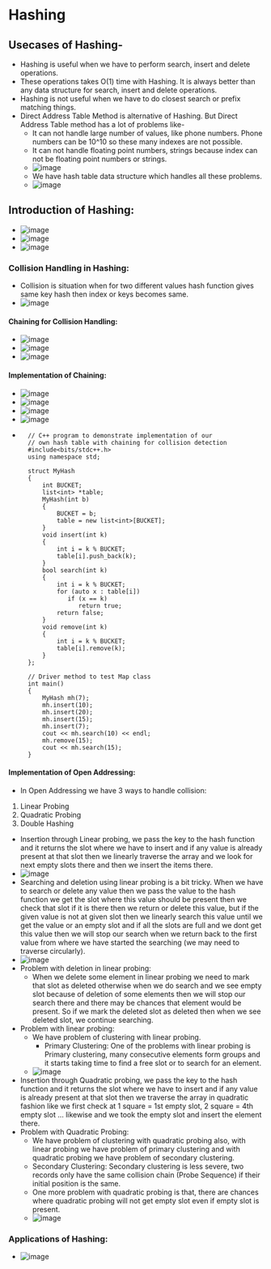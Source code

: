 # Hashing

## Usecases of Hashing-

- Hashing is useful when we have to perform search, insert and delete operations.
- These operations takes O(1) time with Hashing. It is always better than any data structure for search, insert and delete operations.
- Hashing is not useful when we have to do closest search or prefix matching things.
- Direct Address Table Method is alternative of Hashing. But Direct Address Table method has a lot of problems like-
  - It can not handle large number of values, like phone numbers. Phone numbers can be 10^10 so these many indexes are not possible.
  - It can not handle floating point numbers, strings because index can not be floating point numbers or strings.
  - ![image](https://github.com/shubham-156760530/DSA-Questions/assets/59314528/4d0a372f-457b-4c07-ac31-c95f011298ab)
  - We have hash table data structure which handles all these problems.
  - ![image](https://github.com/shubham-156760530/DSA-Questions/assets/59314528/948a9341-6629-43fa-8d5d-3e0a19d7b9e7)
## Introduction of Hashing:
  - ![image](https://github.com/shubham-156760530/DSA-Questions/assets/59314528/22fea65f-1042-4f40-8456-112a1a510c71)
  - ![image](https://github.com/shubham-156760530/DSA-Questions/assets/59314528/3e552b6a-4057-41c5-9ea6-98f1457d8549)
  - ![image](https://github.com/shubham-156760530/DSA-Questions/assets/59314528/aaf64e22-7c06-45a0-81a2-37968d41d28e)
### Collision Handling in Hashing:
  - Collision is situation when for two different values hash function gives same key hash then index or keys becomes same.
  - ![image](https://github.com/shubham-156760530/DSA-Questions/assets/59314528/7c0d318b-dc69-4b61-ae26-8a0a327f072e)
#### Chaining for Collision Handling:
  - ![image](https://github.com/shubham-156760530/DSA-Questions/assets/59314528/841ce21d-b077-4023-b301-68bd2554032b)
  - ![image](https://github.com/shubham-156760530/DSA-Questions/assets/59314528/a20b7eb2-6587-4989-81bc-61b081b93041)
  - ![image](https://github.com/shubham-156760530/DSA-Questions/assets/59314528/e4014230-9e9a-4905-8ff8-d4eb00f36653)
#### Implementation of Chaining:
  - ![image](https://github.com/shubham-156760530/DSA-Questions/assets/59314528/b36d78bc-5f41-4f2c-9fe0-d710cabe2e84)
  - ![image](https://github.com/shubham-156760530/DSA-Questions/assets/59314528/c6247958-a821-439e-9f4b-1ff22f16ac4f)
  - ![image](https://github.com/shubham-156760530/DSA-Questions/assets/59314528/97043738-e531-4219-945d-03e14b34adcc)
  - ![image](https://github.com/shubham-156760530/DSA-Questions/assets/59314528/0960efbf-0f7b-4f15-8d93-68f0ab4e5fc6)
  -       // C++ program to demonstrate implementation of our 
          // own hash table with chaining for collision detection 
          #include<bits/stdc++.h>
          using namespace std;
          
          struct MyHash
          {
              int BUCKET;
              list<int> *table;
              MyHash(int b)
              {
                  BUCKET = b;
                  table = new list<int>[BUCKET];
              }
              void insert(int k)
              {
                  int i = k % BUCKET;
                  table[i].push_back(k);
              }
              bool search(int k)
              {
                  int i = k % BUCKET;
                  for (auto x : table[i])
                     if (x == k)
                        return true;
                  return false;      
              }
              void remove(int k)
              {
                  int i = k % BUCKET;
                  table[i].remove(k);
              }
          };
          
          // Driver method to test Map class 
          int main() 
          { 
              MyHash mh(7);
              mh.insert(10);
              mh.insert(20);
              mh.insert(15);
              mh.insert(7);
              cout << mh.search(10) << endl;
              mh.remove(15);
              cout << mh.search(15);
          }

#### Implementation of Open Addressing:
  - In Open Addressing we have 3 ways to handle collision:
  1. Linear Probing
  2. Quadratic Probing
  3. Double Hashing
  - Insertion through Linear probing, we pass the key to the hash function and it returns the slot where we have to insert and if any value is already present at that slot then we linearly traverse the array and we look for next empty slots there and then we insert the items there.
  - ![image](https://github.com/shubham-156760530/DSA-Questions/assets/59314528/51456eb0-ab57-46d1-b1a8-2213afaaa893)
  - Searching and deletion using linear probing is a bit tricky. When we have to search or delete any value then we pass the value to the hash function we get the slot where this value should be present then we check that slot if it is there then we return or delete this value, but if the given value is not at given slot then we linearly search this value until we get the value or an empty slot and if all the slots are full and we dont get this value then we will stop our search when we return back to the first value from where we have started the searching (we may need to traverse circularly).
  - ![image](https://github.com/shubham-156760530/DSA-Questions/assets/59314528/a889c82d-90cf-464b-8924-b1d64c910820)
  - Problem with deletion in linear probing:
    - When we delete some element in linear probing we need to mark that slot as deleted otherwise when we do search and we see empty slot because of deletion of some elements then we will stop our search there and there may be chances that element would be present. So if we mark the deleted slot as deleted then when we see deleted slot, we continue searching.
  - Problem with linear probing:
    - We have problem of clustering with linear probing.
      - Primary Clustering: One of the problems with linear probing is Primary clustering, many consecutive elements form groups and it starts taking time to find a free slot or to search for an element.
    - ![image](https://github.com/shubham-156760530/DSA-Questions/assets/59314528/7c38539c-f2bc-4947-8f44-5ae29e18236e)
  - Insertion through Quadratic probing, we pass the key to the hash function and it returns the slot where we have to insert and if any value is already present at that slot then we traverse the array in quadratic fashion like we first check at 1 square = 1st empty slot, 2 square = 4th empty slot ... likewise and we took the empty slot and insert the element there.
  - Problem with Quadratic Probing:
    - We have problem of clustering with quadratic probing also, with linear probing we have problem of primary clustering and with quadratic probing we have problem of secondary clustering.
    - Secondary Clustering: Secondary clustering is less severe, two records only have the same collision chain (Probe Sequence) if their initial position is the same.
    - One more problem with quadratic probing is that, there are chances where quadratic probing will not get empty slot even if empty slot is present.
    - ![image](https://github.com/shubham-156760530/DSA-Questions/assets/59314528/749eb89f-a5cf-4b54-85cb-190622547016)
### Applications of Hashing:
  - ![image](https://github.com/shubham-156760530/DSA-Questions/assets/59314528/a7298ad9-f7ea-4c75-a7d8-160866b67a01)

